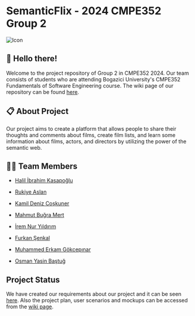 # SemanticFlix - 2024 CMPE352 Group 2
![Icon](https://github.com/bounswe/bounswe2024group2/assets/36034222/30e12948-b3ba-45fa-bcd1-242041ee5821)

## 👋 Hello there! 

Welcome to the project repository of Group 2 in CMPE352 2024. Our team consists of students who are attending Bogazici University's CMPE352 Fundamentals of Software Engineering course. The wiki page of our repository can be found [here](https://github.com/bounswe/bounswe2024group2/wiki).

## 📋 About Project

Our project aims to create a platform that allows people to share their thoughts and comments about films, create film lists, and learn some information about films, actors, and directors by utilizing the power of the semantic web. 

## 👧👦 Team Members 
- [Halil İbrahim Kasapoğlu](https://github.com/bounswe/bounswe2024group2/wiki/Halil-%C4%B0brahim-Kasapo%C4%9Flu)

- [Rukiye Aslan](https://github.com/bounswe/bounswe2024group2/wiki/Rukiye-Aslan)

- [Kamil Deniz Coşkuner](https://github.com/bounswe/bounswe2024group2/wiki/Kamil-Deniz-Co%C5%9Fkuner)

- [Mahmut Buğra Mert](https://github.com/bounswe/bounswe2024group2/wiki/Mahmut-Bu%C4%9Fra-Mert)

- [İrem Nur Yıldırım](https://github.com/bounswe/bounswe2024group2/wiki/%C4%B0rem-Nur-Y%C4%B1ld%C4%B1r%C4%B1m-,-About)

- [Furkan Şenkal](https://github.com/bounswe/bounswe2024group2/wiki/Furkan-%C5%9Eenkal)

- [Muhammed Erkam Gökcepınar](https://github.com/bounswe/bounswe2024group2/wiki/Muhammed-Erkam-G%C3%B6kcep%C4%B1nar)

- [Osman Yasin Baştuğ](https://github.com/bounswe/bounswe2024group2/wiki/Yasin-Ba%C5%9Ftu%C4%9F)


## Project Status 

We have created our requirements about our project and it can be seen [here](https://github.com/bounswe/bounswe2024group2/wiki/Requirements).
Also the project plan, user scenarios and mockups can be accessed from the [wiki page](https://github.com/bounswe/bounswe2024group2/wiki).
